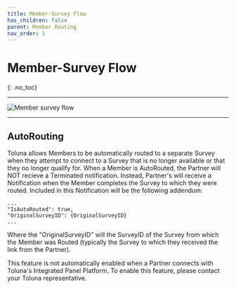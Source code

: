 ```yaml
---
title: Member-Survey Flow 
has_children: false
parent: Member Routing
nav_order: 1
---
```



# Member-Survey Flow
{: .no_toc}

---

![Member survey flow](https://github.com/josh-toluna/tolunaintegratedpaneldocs/blob/master/resources/flows/IP%20Flow%20Diagrams-Member%20Survey%20Flow.png?raw=true)

---

## AutoRouting

Toluna allows Members to be automatically routed to a separate Survey when they attempt to connect to a Survey that is no longer available or that they no longer qualify for. When a Member is AutoRouted, the Partner will NOT recieve a Terminated notification. Instead, Partner's will receive a Notification when the Member completes the Survey to which they were routed. Included in this Notification will be the following addendum:

```
...
"IsAutoRouted": true,
"OriginalSurveyID": {OriginalSurveyID}
...
```

Where the "OriginalSurveyID" will the SurveyID of the Survey from which the Member was Routed (typically the Survey to which they received the link from the Partner).

This feature is not automatically enabled when a Partner connects with Toluna's Integrated Panel Platform. To enable this feature, please contact your Toluna representative.




